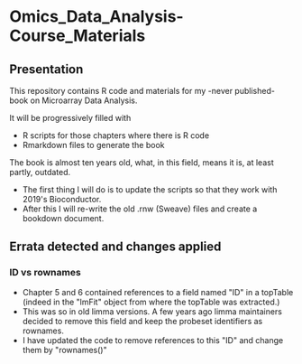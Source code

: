 # Omics_Data_Analysis-Course_Materials

## Presentation

This repository contains R code and materials for my -never published- book on Microarray Data Analysis.

It will be progressively filled with 

- R scripts for those chapters where there is R code
- Rmarkdown files to generate the book

The book is almost ten years old, what, in this field, means it is, at least partly, outdated. 

- The first thing I will do is to update the scripts so that they work with 2019's Bioconductor. 
- After this I will re-write the old .rnw (Sweave) files and create a bookdown document.

## Errata detected and changes applied

### ID vs rownames
- Chapter 5 and 6 contained references to a field named "ID" in a topTable (indeed in the "lmFit" object from where the topTable was extracted.)
- This was so in old limma versions. A few years ago limma maintainers decided to remove this field and keep the probeset identifiers as rownames.
- I have updated the code to remove references to this "ID" and change them by "rownames()"

